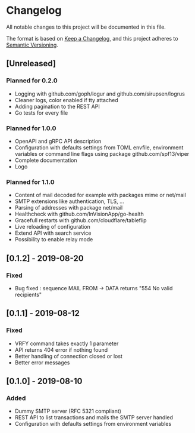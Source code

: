 # Changelog

All notable changes to this project will be documented in this file.

The format is based on [Keep a Changelog](https://keepachangelog.com/en/1.0.0/),
and this project adheres to [Semantic Versioning](https://semver.org/spec/v2.0.0.html).

## [Unreleased]

### Planned for 0.2.0

- Logging with github.com/goph/logur and github.com/sirupsen/logrus
- Cleaner logs, color enabled if tty attached
- Adding pagination to the REST API
- Go tests for every file

### Planned for 1.0.0

- OpenAPI and gRPC API description
- Configuration with defaults settings from TOML envfile, environment variables
  or command line flags using package github.com/spf13/viper
- Complete documentation
- Logo

### Planned for 1.1.0

- Content of mail decoded for example with packages mime or net/mail
- SMTP extensions like authentication, TLS, ...
- Parsing of addresses with package net/mail
- Healthcheck with github.com/InVisionApp/go-health
- Gracefull restarts with github.com/cloudflare/tableflip
- Live reloading of configuration
- Extend API with search service
- Possibility to enable relay mode

## [0.1.2] - 2019-08-20

### Fixed

- Bug fixed : sequence MAIL FROM -> DATA returns "554 No valid recipients"

## [0.1.1] - 2019-08-12

### Fixed

- VRFY command takes exactly 1 parameter
- API returns 404 error if nothing found
- Better handling of connection closed or lost
- Better error messages

## [0.1.0] - 2019-08-10

### Added

- Dummy SMTP server (RFC 5321 compliant)
- REST API to list transactions and mails the SMTP server handled
- Configuration with defaults settings from environment variables
